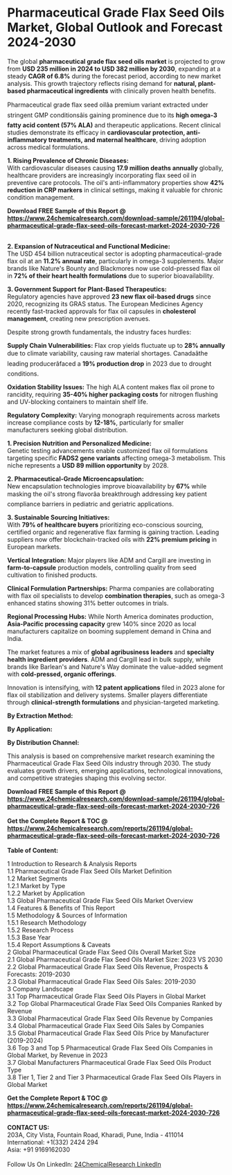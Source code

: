 <h1>Pharmaceutical Grade Flax Seed Oils Market, Global Outlook and Forecast 2024-2030</h1><p>The global <strong>pharmaceutical grade flax seed oils market</strong> is projected to grow from <strong>USD 235 million in 2024 to USD 382 million by 2030</strong>, expanding at a steady <strong>CAGR of 6.8%</strong> during the forecast period, according to new market analysis. This growth trajectory reflects rising demand for <strong>natural, plant-based pharmaceutical ingredients</strong> with clinically proven health benefits.</p><p>Pharmaceutical grade flax seed oilâa premium variant extracted under stringent GMP conditionsâis gaining prominence due to its <strong>high omega-3 fatty acid content (57% ALA)</strong> and therapeutic applications. Recent clinical studies demonstrate its efficacy in <strong>cardiovascular protection, anti-inflammatory treatments, and maternal healthcare</strong>, driving adoption across medical formulations.</p><p><strong>1. Rising Prevalence of Chronic Diseases:</strong><br>
With cardiovascular diseases causing <strong>17.9 million deaths annually</strong> globally, healthcare providers are increasingly incorporating flax seed oil in preventive care protocols. The oil's anti-inflammatory properties show <strong>42% reduction in CRP markers</strong> in clinical settings, making it valuable for chronic condition management.</p><div><b>Download FREE Sample of this Report @ 
            <a href="https://www.24chemicalresearch.com/download-sample/261194/global-pharmaceutical-grade-flax-seed-oils-forecast-market-2024-2030-726">
            https://www.24chemicalresearch.com/download-sample/261194/global-pharmaceutical-grade-flax-seed-oils-forecast-market-2024-2030-726</a></b></div><br><p><strong>2. Expansion of Nutraceutical and Functional Medicine:</strong><br>
The USD 454 billion nutraceutical sector is adopting pharmaceutical-grade flax oil at an <strong>11.2% annual rate</strong>, particularly in omega-3 supplements. Major brands like Nature's Bounty and Blackmores now use cold-pressed flax oil in <strong>72% of their heart health formulations</strong> due to superior bioavailability.</p><p><strong>3. Government Support for Plant-Based Therapeutics:</strong><br>
Regulatory agencies have approved <strong>23 new flax oil-based drugs</strong> since 2020, recognizing its GRAS status. The European Medicines Agency recently fast-tracked approvals for flax oil capsules in <strong>cholesterol management</strong>, creating new prescription avenues.</p><p>Despite strong growth fundamentals, the industry faces hurdles:</p><p><strong>Supply Chain Vulnerabilities:</strong> Flax crop yields fluctuate up to <strong>28% annually</strong> due to climate variability, causing raw material shortages. Canadaâthe leading producerâfaced a <strong>19% production drop</strong> in 2023 due to drought conditions.</p><p><strong>Oxidation Stability Issues:</strong> The high ALA content makes flax oil prone to rancidity, requiring <strong>35-40% higher packaging costs</strong> for nitrogen flushing and UV-blocking containers to maintain shelf life.</p><p><strong>Regulatory Complexity:</strong> Varying monograph requirements across markets increase compliance costs by <strong>12-18%</strong>, particularly for smaller manufacturers seeking global distribution.</p><p><strong>1. Precision Nutrition and Personalized Medicine:</strong><br>
Genetic testing advancements enable customized flax oil formulations targeting specific <strong>FADS2 gene variants</strong> affecting omega-3 metabolism. This niche represents a <strong>USD 89 million opportunity</strong> by 2028.</p><p><strong>2. Pharmaceutical-Grade Microencapsulation:</strong><br>
New encapsulation technologies improve bioavailability by <strong>67%</strong> while masking the oil's strong flavorâa breakthrough addressing key patient compliance barriers in pediatric and geriatric applications.</p><p><strong>3. Sustainable Sourcing Initiatives:</strong><br>
With <strong>79% of healthcare buyers</strong> prioritizing eco-conscious sourcing, certified organic and regenerative flax farming is gaining traction. Leading suppliers now offer blockchain-tracked oils with <strong>22% premium pricing</strong> in European markets.</p><p><strong>Vertical Integration:</strong> Major players like ADM and Cargill are investing in <strong>farm-to-capsule</strong> production models, controlling quality from seed cultivation to finished products.</p><p><strong>Clinical Formulation Partnerships:</strong> Pharma companies are collaborating with flax oil specialists to develop <strong>combination therapies</strong>, such as omega-3 enhanced statins showing 31% better outcomes in trials.</p><p><strong>Regional Processing Hubs:</strong> While North America dominates production, <strong>Asia-Pacific processing capacity</strong> grew 140% since 2020 as local manufacturers capitalize on booming supplement demand in China and India.</p><p>The market features a mix of <strong>global agribusiness leaders</strong> and <strong>specialty health ingredient providers</strong>. ADM and Cargill lead in bulk supply, while brands like Barlean's and Nature's Way dominate the value-added segment with <strong>cold-pressed, organic offerings</strong>.</p><p>Innovation is intensifying, with <strong>12 patent applications</strong> filed in 2023 alone for flax oil stabilization and delivery systems. Smaller players differentiate through <strong>clinical-strength formulations</strong> and physician-targeted marketing.</p><p><strong>By Extraction Method:</strong></p><p><strong>By Application:</strong></p><p><strong>By Distribution Channel:</strong></p><p>This analysis is based on comprehensive market research examining the Pharmaceutical Grade Flax Seed Oils industry through 2030. The study evaluates growth drivers, emerging applications, technological innovations, and competitive strategies shaping this evolving sector.</p><div><b>Download FREE Sample of this Report @ 
            <a href="https://www.24chemicalresearch.com/download-sample/261194/global-pharmaceutical-grade-flax-seed-oils-forecast-market-2024-2030-726">
            https://www.24chemicalresearch.com/download-sample/261194/global-pharmaceutical-grade-flax-seed-oils-forecast-market-2024-2030-726</a></b></div><br><div><b>Get the Complete Report & TOC @ 
            <a href="https://www.24chemicalresearch.com/reports/261194/global-pharmaceutical-grade-flax-seed-oils-forecast-market-2024-2030-726">
            https://www.24chemicalresearch.com/reports/261194/global-pharmaceutical-grade-flax-seed-oils-forecast-market-2024-2030-726</a></b></div><br>
            <b>Table of Content:</b><p>1 Introduction to Research & Analysis Reports<br />
    1.1 Pharmaceutical Grade Flax Seed Oils Market Definition<br />
    1.2 Market Segments<br />
        1.2.1 Market by Type<br />
        1.2.2 Market by Application<br />
    1.3 Global Pharmaceutical Grade Flax Seed Oils Market Overview<br />
    1.4 Features & Benefits of This Report<br />
    1.5 Methodology & Sources of Information<br />
        1.5.1 Research Methodology<br />
        1.5.2 Research Process<br />
        1.5.3 Base Year<br />
        1.5.4 Report Assumptions & Caveats<br />
2 Global Pharmaceutical Grade Flax Seed Oils Overall Market Size<br />
    2.1 Global Pharmaceutical Grade Flax Seed Oils Market Size: 2023 VS 2030<br />
    2.2 Global Pharmaceutical Grade Flax Seed Oils Revenue, Prospects & Forecasts: 2019-2030<br />
    2.3 Global Pharmaceutical Grade Flax Seed Oils Sales: 2019-2030<br />
3 Company Landscape<br />
    3.1 Top Pharmaceutical Grade Flax Seed Oils Players in Global Market<br />
    3.2 Top Global Pharmaceutical Grade Flax Seed Oils Companies Ranked by Revenue<br />
    3.3 Global Pharmaceutical Grade Flax Seed Oils Revenue by Companies<br />
    3.4 Global Pharmaceutical Grade Flax Seed Oils Sales by Companies<br />
    3.5 Global Pharmaceutical Grade Flax Seed Oils Price by Manufacturer (2019-2024)<br />
    3.6 Top 3 and Top 5 Pharmaceutical Grade Flax Seed Oils Companies in Global Market, by Revenue in 2023<br />
    3.7 Global Manufacturers Pharmaceutical Grade Flax Seed Oils Product Type<br />
    3.8 Tier 1, Tier 2 and Tier 3 Pharmaceutical Grade Flax Seed Oils Players in Global Market<br />
    </p><div><b>Get the Complete Report & TOC @ 
            <a href="https://www.24chemicalresearch.com/reports/261194/global-pharmaceutical-grade-flax-seed-oils-forecast-market-2024-2030-726">
            https://www.24chemicalresearch.com/reports/261194/global-pharmaceutical-grade-flax-seed-oils-forecast-market-2024-2030-726</a></b></div><br><b>CONTACT US:</b><br>
            203A, City Vista, Fountain Road, Kharadi, Pune, India - 411014<br>
            International: +1(332) 2424 294<br>
            Asia: +91 9169162030 <br><br>
            Follow Us On LinkedIn: <a href="https://www.linkedin.com/company/24chemicalresearch/">24ChemicalResearch LinkedIn</a>